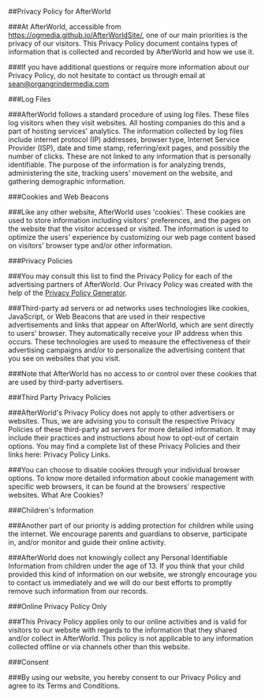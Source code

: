 ##Privacy Policy for AfterWorld

###At AfterWorld, accessible from https://ogmedia.github.io/AfterWorldSite/, one of our main priorities is the privacy of our visitors. This Privacy Policy document contains types of information that is collected and recorded by AfterWorld and how we use it.

###If you have additional questions or require more information about our Privacy Policy, do not hesitate to contact us through email at sean@organgrindermedia.com

###Log Files

###AfterWorld follows a standard procedure of using log files. These files log visitors when they visit websites. All hosting companies do this and a part of hosting services' analytics. The information collected by log files include internet protocol (IP) addresses, browser type, Internet Service Provider (ISP), date and time stamp, referring/exit pages, and possibly the number of clicks. These are not linked to any information that is personally identifiable. The purpose of the information is for analyzing trends, administering the site, tracking users' movement on the website, and gathering demographic information.

###Cookies and Web Beacons

###Like any other website, AfterWorld uses 'cookies'. These cookies are used to store information including visitors' preferences, and the pages on the website that the visitor accessed or visited. The information is used to optimize the users' experience by customizing our web page content based on visitors' browser type and/or other information.



###Privacy Policies

###You may consult this list to find the Privacy Policy for each of the advertising partners of AfterWorld. Our Privacy Policy was created with the help of the <a href="https://www.privacypolicygenerator.info">Privacy Policy Generator</a>.

###Third-party ad servers or ad networks uses technologies like cookies, JavaScript, or Web Beacons that are used in their respective advertisements and links that appear on AfterWorld, which are sent directly to users' browser. They automatically receive your IP address when this occurs. These technologies are used to measure the effectiveness of their advertising campaigns and/or to personalize the advertising content that you see on websites that you visit.

###Note that AfterWorld has no access to or control over these cookies that are used by third-party advertisers.</p>

###Third Party Privacy Policies

###AfterWorld's Privacy Policy does not apply to other advertisers or websites. Thus, we are advising you to consult the respective Privacy Policies of these third-party ad servers for more detailed information. It may include their practices and instructions about how to opt-out of certain options. You may find a complete list of these Privacy Policies and their links here: Privacy Policy Links.

###You can choose to disable cookies through your individual browser options. To know more detailed information about cookie management with specific web browsers, it can be found at the browsers' respective websites. What Are Cookies?

###Children's Information

###Another part of our priority is adding protection for children while using the internet. We encourage parents and guardians to observe, participate in, and/or monitor and guide their online activity.

###AfterWorld does not knowingly collect any Personal Identifiable Information from children under the age of 13. If you think that your child provided this kind of information on our website, we strongly encourage you to contact us immediately and we will do our best efforts to promptly remove such information from our records.

###Online Privacy Policy Only

###This Privacy Policy applies only to our online activities and is valid for visitors to our website with regards to the information that they shared and/or collect in AfterWorld. This policy is not applicable to any information collected offline or via channels other than this website.

###Consent

###By using our website, you hereby consent to our Privacy Policy and agree to its Terms and Conditions.
